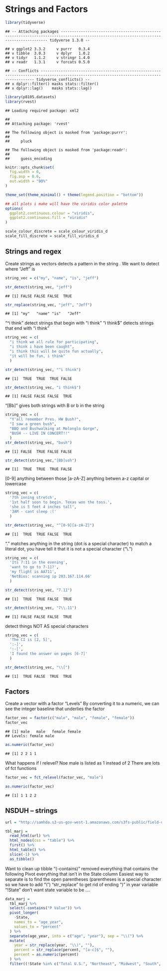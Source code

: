 Strings and Factors
================

``` r
library(tidyverse)
```

    ## -- Attaching packages -------------------------------------------------------------------------------------------------------------------------------------- tidyverse 1.3.0 --

    ## v ggplot2 3.3.2     v purrr   0.3.4
    ## v tibble  3.0.3     v dplyr   1.0.2
    ## v tidyr   1.1.2     v stringr 1.4.0
    ## v readr   1.3.1     v forcats 0.5.0

    ## -- Conflicts ----------------------------------------------------------------------------------------------------------------------------------------- tidyverse_conflicts() --
    ## x dplyr::filter() masks stats::filter()
    ## x dplyr::lag()    masks stats::lag()

``` r
library(p8105.datasets)
library(rvest)
```

    ## Loading required package: xml2

    ## 
    ## Attaching package: 'rvest'

    ## The following object is masked from 'package:purrr':
    ## 
    ##     pluck

    ## The following object is masked from 'package:readr':
    ## 
    ##     guess_encoding

``` r
knitr::opts_chunk$set(
  fig.width = 6,
  fig.asp = 0.6,
  out.width = "90%"
)

theme_set(theme_minimal() + theme(legend.position = "bottom"))

## all plots i make will have the viridis color palette
options(
  ggplot2.continuous.colour = "viridis",
  ggplot2.continuous.fill = "viridis"
)

scale_colour_discrete = scale_colour_viridis_d
scale_fill_discrete = scale_fill_viridis_d
```

## Strings and regex

Create strings as vectors detects a pattern in the string . We want to
detect where “Jeff” is

``` r
string_vec = c("my", "name", "is", "jeff")

str_detect(string_vec, "jeff")
```

    ## [1] FALSE FALSE FALSE  TRUE

``` r
str_replace(string_vec, "jeff", "Jeff")
```

    ## [1] "my"   "name" "is"   "Jeff"

“^i think” detect strings that begin with “i think” “i think$” detects
strings that end with “i think”

``` r
string_vec = c(
  "i think we all rule for participating",
  "i think i have been caught",
  "i think this will be quite fun actually",
  "it will be fun, i think"
  )

str_detect(string_vec, "^i think")
```

    ## [1]  TRUE  TRUE  TRUE FALSE

``` r
str_detect(string_vec, "i think$")
```

    ## [1] FALSE FALSE FALSE  TRUE

“\[Bb\]” gives both strings with B or b in the string

``` r
string_vec = c(
  "Y'all remember Pres. HW Bush?",
  "I saw a green bush",
  "BBQ and Bushwalking at Molonglo Gorge",
  "BUSH -- LIVE IN CONCERT!!"
  )
str_detect(string_vec, "bush")
```

    ## [1] FALSE  TRUE FALSE FALSE

``` r
str_detect(string_vec,"[Bb]ush")
```

    ## [1]  TRUE  TRUE  TRUE FALSE

\[0-9\] anything between those \[a-zA-Z\] anything betwen a-z capital or
lowercase

``` r
string_vec = c(
  '7th inning stretch',
  '1st half soon to begin. Texas won the toss.',
  'she is 5 feet 4 inches tall',
  '3AM - cant sleep :('
  )

str_detect(string_vec, "^[0-9][a-zA-Z]")
```

    ## [1]  TRUE  TRUE FALSE  TRUE

“.” matches anything in the string (dot is a special character) to match
a literal dot, you have tell it that it is not a special character
(“\\.”)

``` r
string_vec = c(
  'Its 7:11 in the evening',
  'want to go to 7-11?',
  'my flight is AA711',
  'NetBios: scanning ip 203.167.114.66'
  )

str_detect(string_vec, "7.11")
```

    ## [1]  TRUE  TRUE FALSE  TRUE

``` r
str_detect(string_vec, "7\\.11")
```

    ## [1] FALSE FALSE FALSE  TRUE

detect things NOT AS special characters

``` r
string_vec = c(
  'The CI is [2, 5]',
  ':-]',
  ':-[',
  'I found the answer on pages [6-7]'
  )

str_detect(string_vec, "\\[")
```

    ## [1]  TRUE FALSE  TRUE  TRUE

## Factors

Create a vector with a factor “Levels” By converting it to a numeric, we
can see the integer baseline that underlies the factor

``` r
factor_vec = factor(c("male", "male", "female", "female"))
factor_vec
```

    ## [1] male   male   female female
    ## Levels: female male

``` r
as.numeric(factor_vec)
```

    ## [1] 2 2 1 1

What happens if I relevel? Noe male is listed as 1 instead of 2 There
are lots of fct functions

``` r
factor_vec = fct_relevel(factor_vec, "male")

as.numeric(factor_vec)
```

    ## [1] 1 1 2 2

## NSDUH – strings

``` r
url = "http://samhda.s3-us-gov-west-1.amazonaws.com/s3fs-public/field-uploads/2k15StateFiles/NSDUHsaeShortTermCHG2015.htm"

tbl_marj = 
  read_html(url) %>% 
  html_nodes(css = "table") %>% 
  first() %>% 
  html_table() %>%
  slice(-1) %>% 
  as_tibble()
```

Want to clean up tibble “(-contains)” removed everything that contains
the following Pivot everything that isn’t in the State column Easiest
way to separate is to find the open parentheses (parentheses is a
special character so we have to add “\\”) “str\_replace” to get rid of
ending “)” in year variable “\!State” don’t want state variable to be ….

``` r
data_marj = 
  tbl_marj %>% 
  select(-contains("P Value")) %>% 
  pivot_longer(
    -State,
    names_to = "age_year",
    values_to = "percent"
  ) %>% 
  separate(age_year, into = c("age", "year"), sep = "\\(") %>% 
  mutate(
    year = str_replace(year, "\\)", ""),
    percent = str_replace(percent, "[a-c]$", ""),
    percent = as.numeric(percent)
  ) %>% 
  filter((!State %in% c("Total U.S.", "Northeast", "Midwest", "South", "West")))
```
